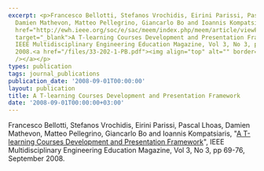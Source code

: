 ```yaml
---
excerpt: <p>Francesco Bellotti, Stefanos Vrochidis, Eirini Parissi, Pascal Lhoas,
  Damien Mathevon, Matteo Pellegrino, Giancarlo Bo and Ioannis Kompatsiaris, &quot;<a
  href="http://ewh.ieee.org/soc/e/sac/meem/index.php/meem/article/viewFile/33/30"
  target="_blank">A T-learning Courses Development and Presentation Framework</a>&quot;,
  IEEE Multidisciplinary Engineering Education Magazine, Vol 3, No 3, pp 69-76, September
  2008.<a href="/files/33-202-1-PB.pdf"><img align="top" alt="" border="0" src="/files/pdf/pdf.png"
  /></a></p>
types: publication
tags: journal_publications
publication_date: '2008-09-01T00:00:00'
layout: publication
title: A T-learning Courses Development and Presentation Framework
date: '2008-09-01T00:00:00+03:00'
---
```

<p>Francesco Bellotti, Stefanos Vrochidis, Eirini Parissi, Pascal Lhoas, Damien Mathevon, Matteo Pellegrino, Giancarlo Bo and Ioannis Kompatsiaris, &quot;<a href="http://ewh.ieee.org/soc/e/sac/meem/index.php/meem/article/viewFile/33/30" target="_blank">A T-learning Courses Development and Presentation Framework</a>&quot;, IEEE Multidisciplinary Engineering Education Magazine, Vol 3, No 3, pp 69-76, September 2008.<a href="/files/33-202-1-PB.pdf"><img align="top" alt="" border="0" src="/files/pdf/pdf.png" /></a></p>
